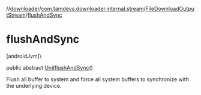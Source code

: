 //[downloader](../../../index.md)/[com.tamdevs.downloader.internal.stream](../index.md)/[FileDownloadOutputStream](index.md)/[flushAndSync](flush-and-sync.md)

# flushAndSync

[androidJvm]\

public abstract [Unit](https://kotlinlang.org/api/latest/jvm/stdlib/kotlin/-unit/index.html)[flushAndSync](flush-and-sync.md)()

Flush all buffer to system and force all system buffers to synchronize with the underlying device.

